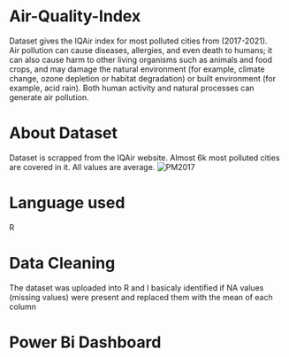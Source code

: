 # Air-Quality-Index
Dataset gives the IQAir index for most polluted cities from (2017-2021).  
Air pollution can cause diseases, allergies, and even death to humans; it can also cause harm to other living organisms such as animals and food crops, and may damage the natural environment (for example, climate change, ozone depletion or habitat degradation) or built environment (for example, acid rain). Both human activity and natural processes can generate air pollution.
# About Dataset
Dataset is scrapped from the IQAir website.
Almost 6k most polluted cities are covered in it.
All values are average.
![PM2017](https://user-images.githubusercontent.com/101889570/168637163-a3c86991-c8b1-4a05-b962-a9a2ad5bd199.png)

# Language used
R
# Data Cleaning
The dataset was uploaded into R and I basicaly identified if NA values (missing values) were present and replaced them with the mean of each column
# Power Bi Dashboard

